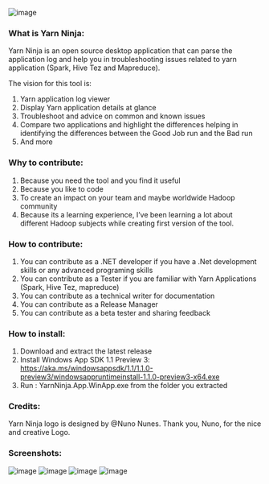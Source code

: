 ![image](https://user-images.githubusercontent.com/11695878/167870497-3e49ec99-8192-47f2-b096-ceffaf9203e0.png)

### What is Yarn Ninja:
Yarn Ninja is an open source desktop application that can parse the application log and help you in troubleshooting issues related to yarn application (Spark, Hive Tez and Mapreduce).

The vision for this tool is:
1.	Yarn application log viewer
2.	Display Yarn application details at glance
3.	Troubleshoot and advice on common and known issues
4.	Compare two applications and highlight the differences helping in identifying the differences between the Good Job run and the Bad run
5.	And more

### Why to contribute:
1.	Because you need the tool and you find it useful
2.	Because you like to code
3.	To create an impact on your team and maybe worldwide Hadoop community
4.	Because its a learning experience, I’ve been learning a lot about different Hadoop subjects while creating first version of the tool.


### How to contribute:
1.	You can contribute as a .NET developer if you have a .Net development skills or any advanced programing skills
2.	You can contribute as a Tester if you are familiar with Yarn Applications (Spark, Hive Tez, mapreduce)
3.	You can contribute as a technical writer for documentation
4.	You can contribute as a Release Manager
5.	You can contribute as a beta tester and sharing feedback

### How to install:
1. Download and extract the latest release
2. Install Windows App SDK 1.1 Preview 3: https://aka.ms/windowsappsdk/1.1/1.1.0-preview3/windowsappruntimeinstall-1.1.0-preview3-x64.exe
3. Run : YarnNinja.App.WinApp.exe from the folder you extracted

### Credits:
Yarn Ninja logo is designed by @Nuno Nunes. Thank you, Nuno, for the nice and creative Logo.

### Screenshots:
![image](https://user-images.githubusercontent.com/11695878/167871312-0cf1c273-e287-4508-88cb-154a1e61fd69.png)
![image](https://user-images.githubusercontent.com/11695878/167871336-70b4b89c-387e-416f-9a0f-fe377bfe425e.png)
![image](https://user-images.githubusercontent.com/11695878/167871348-31500097-7aae-44a9-9024-467eb96a6231.png)
![image](https://user-images.githubusercontent.com/11695878/167871429-db125174-2eef-42f4-9d29-353d20474178.png)


 

